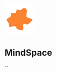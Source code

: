 <div style="align:center">
	<div display="inline-block">
		<img src="media/svg.png" width="100"/>
		<h1>MindSpace</h1>
	</div>
</div>
--
